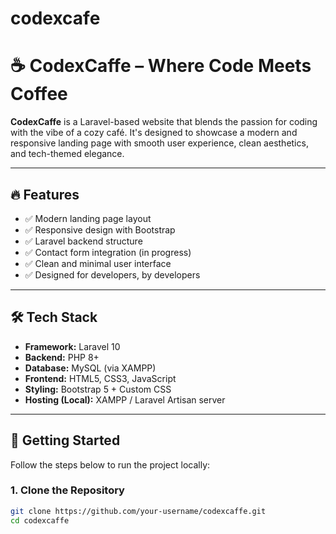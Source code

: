 # codexcafe
# ☕ CodexCaffe – Where Code Meets Coffee

**CodexCaffe** is a Laravel-based website that blends the passion for coding with the vibe of a cozy café. It's designed to showcase a modern and responsive landing page with smooth user experience, clean aesthetics, and tech-themed elegance.

---

## 🔥 Features

- ✅ Modern landing page layout
- ✅ Responsive design with Bootstrap
- ✅ Laravel backend structure
- ✅ Contact form integration (in progress)
- ✅ Clean and minimal user interface
- ✅ Designed for developers, by developers

---

## 🛠️ Tech Stack

- **Framework:** Laravel 10
- **Backend:** PHP 8+
- **Database:** MySQL (via XAMPP)
- **Frontend:** HTML5, CSS3, JavaScript
- **Styling:** Bootstrap 5 + Custom CSS
- **Hosting (Local):** XAMPP / Laravel Artisan server

---

## 🚀 Getting Started

Follow the steps below to run the project locally:

### 1. Clone the Repository
```bash
git clone https://github.com/your-username/codexcaffe.git
cd codexcaffe
